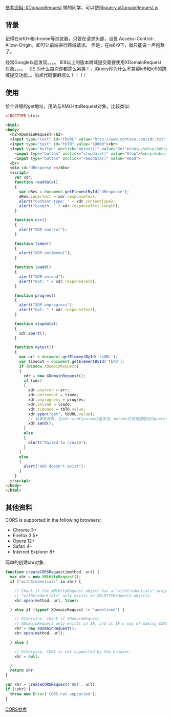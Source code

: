 [参考资料-XDomainRequest](https://developer.mozilla.org/en-US/docs/Web/API/XDomainRequest)
懒的同学，可以使用[jquery.xDomainRequest.js](https://github.com/MoonScript/jQuery-ajaxTransport-XDomainRequest/blob/master/jQuery.XDomainRequest.js)

## 背景

记得在ie10+和chrome等浏览器，只要在请求头部，设置 Access-Control-Allow-Origin，即可让前端进行跨域请求。
但是，在ie8/9下，就只能说一声抱歉了。

经常Google以后发现。。。。
IE8以上的版本跨域提交需要使用XDomainRequest 对象。。。。
（IE 为什么每次你都这么另类！，jQuery你为什么不兼容ie8和ie9的跨域提交功能。。加点代码很麻烦么！！！）


## 使用

给个详细的get地址，用法与XMLHttpRequest对象，比较类似:
```html
<!DOCTYPE html>

<html>
<body>
  <h2>XDomainRequest</h2>
  <input type="text" id="tbURL" value="http://www.contoso.com/xdr.txt" style="width: 300px"><br>
  <input type="text" id="tbTO" value="10000"><br>
  <input type="button" onclick="mytest()" value="Get">&nbsp;&nbsp;&nbsp;
    <input type="button" onclick="stopdata()" value="Stop">&nbsp;&nbsp;&nbsp;
    <input type="button" onclick="readdata()" value="Read">
  <br>
  <div id="dResponse"></div>
  <script>
    var xdr;
    function readdata()
    {
      var dRes = document.getElementById('dResponse');
      dRes.innerText = xdr.responseText;
      alert("Content-type: " + xdr.contentType);
      alert("Length: " + xdr.responseText.length);
    }

    function err()
    {
      alert("XDR onerror");
    }

    function timeo()
    {
      alert("XDR ontimeout");
    }

    function loadd()
    {
      alert("XDR onload");
      alert("Got: " + xdr.responseText);
    }

    function progres()
    {
      alert("XDR onprogress");
      alert("Got: " + xdr.responseText);
    }

    function stopdata()
    {
      xdr.abort();
    }

    function mytest()
    {
      var url = document.getElementById('tbURL');
      var timeout = document.getElementById('tbTO');
      if (window.XDomainRequest)
      {
        xdr = new XDomainRequest();
        if (xdr)
        {
          xdr.onerror = err;
          xdr.ontimeout = timeo;
          xdr.onprogress = progres;
          xdr.onload = loadd;
          xdr.timeout = tbTO.value;
          xdr.open("get", tbURL.value);
          // 如果有参数，在xdr.send(params)里发送，params应该是键值对的querystring
          xdr.send();
        }
        else
        {
          alert("Failed to create");
        }
      }
      else
      {
        alert("XDR doesn't exist");
      }
    }
  </script>
</body>
</html>
```

## 其他资料
CORS is supported in the following browsers:

  - Chrome 3+
  - Firefox 3.5+
  - Opera 12+
  - Safari 4+
  - Internet Explorer 8+

简单的创建xhr对象:
```javascript
function createCORSRequest(method, url) {
  var xhr = new XMLHttpRequest();
  if ("withCredentials" in xhr) {

    // Check if the XMLHttpRequest object has a "withCredentials" property.
    // "withCredentials" only exists on XMLHTTPRequest2 objects.
    xhr.open(method, url, true);

  } else if (typeof XDomainRequest != "undefined") {

    // Otherwise, check if XDomainRequest.
    // XDomainRequest only exists in IE, and is IE's way of making CORS requests.
    xhr = new XDomainRequest();
    xhr.open(method, url);

  } else {

    // Otherwise, CORS is not supported by the browser.
    xhr = null;

  }
  return xhr;
}

var xhr = createCORSRequest('GET', url);
if (!xhr) {
  throw new Error('CORS not supported');
}
```

[CORS参考](http://www.html5rocks.com/en/tutorials/cors/)
